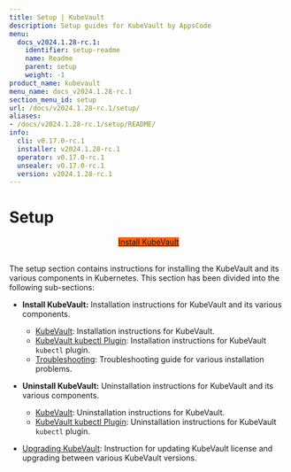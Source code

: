 ```yaml
---
title: Setup | KubeVault
description: Setup guides for KubeVault by AppsCode
menu:
  docs_v2024.1.28-rc.1:
    identifier: setup-readme
    name: Readme
    parent: setup
    weight: -1
product_name: kubevault
menu_name: docs_v2024.1.28-rc.1
section_menu_id: setup
url: /docs/v2024.1.28-rc.1/setup/
aliases:
- /docs/v2024.1.28-rc.1/setup/README/
info:
  cli: v0.17.0-rc.1
  installer: v2024.1.28-rc.1
  operator: v0.17.0-rc.1
  unsealer: v0.17.0-rc.1
  version: v2024.1.28-rc.1
---
```


# Setup

<div style="text-align: center;">
  <a class="button is-info is-medium is-active has-text-weight-normal" href="/docs/v2024.1.28-rc.1/setup/install/kubevault"  style="background:#FC6011; width: 18rem;">Install KubeVault</a>
</div>
<br>

The setup section contains instructions for installing the KubeVault and its various components in Kubernetes. This section has been divided into the following sub-sections:

- **Install KubeVault:** Installation instructions for KubeVault and its various components.
  - [KubeVault](/docs/v2024.1.28-rc.1/setup/install/kubevault): Installation instructions for KubeVault.
  - [KubeVault kubectl Plugin](/docs/v2024.1.28-rc.1/setup/install/kubectl_plugin): Installation instructions for KubeVault `kubectl` plugin.
  - [Troubleshooting](/docs/v2024.1.28-rc.1/setup/install/troubleshoting): Troubleshooting guide for various installation problems.

- **Uninstall KubeVault:** Uninstallation instructions for KubeVault and its various components.
  - [KubeVault](/docs/v2024.1.28-rc.1/setup/uninstall/kubevault): Uninstallation instructions for KubeVault.
  - [KubeVault kubectl Plugin](/docs/v2024.1.28-rc.1/setup/uninstall/kubectl_plugin): Uninstallation instructions for KubeVault `kubectl` plugin.

- [Upgrading KubeVault](/docs/v2024.1.28-rc.1/setup/upgrade/): Instruction for updating KubeVault license and upgrading between various KubeVault versions.

